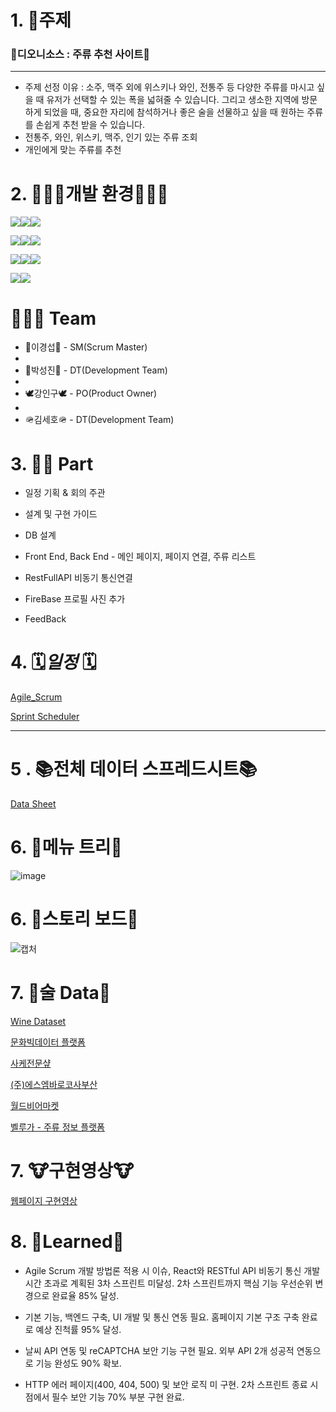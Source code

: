 # 1. 🍺주제

### 🍇디오니소스 : 주류 추천 사이트🍇

---

- 주제 선정 이유 : 소주, 맥주 외에 위스키나 와인, 전통주 등 다양한 주류를 마시고 싶을 때 유저가 선택할 수 있는 폭을 넓혀줄 수 있습니다. 그리고 생소한 지역에 방문하게 되었을 때, 중요한 자리에 참석하거나 좋은 술을 선물하고 싶을 때 원하는 주류를 손쉽게 추천 받을 수 있습니다.
- 전통주, 와인, 위스키, 맥주, 인기 있는 주류 조회
- 개인에게 맞는 주류를 추천

# 2. 🤸🏻‍♀️개발 환경🤸🏻‍♀️

<img src="https://img.shields.io/badge/java-007396?style=for-the-badge&logo=java&logoColor=white"><img src="https://img.shields.io/badge/html5-E34F26?style=for-the-badge&logo=html5&logoColor=white"><img src="https://img.shields.io/badge/css-1572B6?style=for-the-badge&logo=css3&logoColor=white">

<img src="https://img.shields.io/badge/javascript-F7DF1E?style=for-the-badge&logo=javascript&logoColor=black"><img src="https://img.shields.io/badge/oracle-F80000?style=for-the-badge&logo=oracle&logoColor=white"><img src="https://img.shields.io/badge/firebase-FFCA28?style=for-the-badge&logo=firebase&logoColor=white">

<img src="https://img.shields.io/badge/react-61DAFB?style=for-the-badge&logo=react&logoColor=black"><img src="https://img.shields.io/badge/node.js-339933?style=for-the-badge&logo=Node.js&logoColor=white"><img src="https://img.shields.io/badge/springboot-6DB33F?style=for-the-badge&logo=springboot&logoColor=white">

<img src="https://img.shields.io/badge/github-181717?style=for-the-badge&logo=github&logoColor=white"><img src="https://img.shields.io/badge/git-F05032?style=for-the-badge&logo=git&logoColor=white">


# 🧑🏻‍💻 Team

- 👑이경섭👑 - SM(Scrum Master)
- 
- 🤡박성진🤡 - DT(Development Team)
- 
- 🕊︎강인구🕊︎ - PO(Product Owner)
- 
- 🪖김세호🪖 - DT(Development Team)

# 3. 🤚🏻 Part

- 일정 기획 & 회의 주관
  
- 설계 및 구현 가이드
  
- DB 설계
  
- Front End, Back End - 메인 페이지, 페이지 연결, 주류 리스트

- RestFullAPI 비동기 통신연결
  
- FireBase 프로필 사진 추가
  
- FeedBack


# 4. 🗓️*일정* 🗓️

[Agile_Scrum](https://www.notion.so/e01066cfc5b64669bf12390afacc77ed?pvs=21)

[Sprint Scheduler](https://docs.google.com/spreadsheets/d/1PHxGOc3YHsZqQTuzGfzHkA2f34ExoHbKAJ8qmyVLs-0/edit#gid=1115838130)

---
# 5 . 📚전체 데이터 스프레드시트📚

[Data Sheet](https://docs.google.com/spreadsheets/d/1VF7l8Nvg43eT3B1OLv-7MJTRUKUEgF9iAmHzgCEuKWk/edit?usp=sharing)


# 6. 🌈메뉴 트리🌈

![image](https://github.com/user-attachments/assets/27be98ca-e174-4660-87fa-96e471ec7fbb)


# 6. 🌈스토리 보드🌈

![캡처](https://github.com/Leegyeongseob/Dionysus-PR-Front-End/assets/67867076/3d1ba99a-ab2f-4f22-9f77-b26c72de2990)

# 7. 🍷술 Data🍷

[Wine Dataset](https://www.kaggle.com/datasets/elvinrustam/wine-dataset?select=WineDataset.csv)
    
[문화빅데이터 플랫폼](https://www.bigdata-culture.kr/bigdata/user/data_market/detail.do?id=0853628f-1747-4bda-b568-264305728a8e)
    
[사케전문샾](https://sake4ke.com/products/detail/5061#)
    
[(주)에스엠바로코사부산](http://b2bsmglobal.com/sub/product_list.php?p_code=11)
    
[월드비어마켓](https://worldbeermarket.kr/)
    
[벨루가 - 주류 정보 플랫폼](https://business.veluga.kr/)

# 7. 🐮구현영상🐮

[웹페이지 구현영상](https://www.notion.so/d74193d25712454eb7044a2cf0cb2423)

# 8. 🤔Learned🤔 

- Agile Scrum 개발 방법론 적용 시 이슈, React와 RESTful API 비동기 통신 개발 시간 초과로 계획된 3차 스프린트 미달성. 2차 스프린트까지 핵심 기능 우선순위 변경으로 완료율 85% 달성.
  
- 기본 기능, 백엔드 구축, UI 개발 및 통신 연동 필요. 홈페이지 기본 구조 구축 완료로 예상 진척률 95% 달성.
  
- 날씨 API 연동 및 reCAPTCHA 보안 기능 구현 필요. 외부 API 2개 성공적 연동으로 기능 완성도 90% 확보.
  
- HTTP 에러 페이지(400, 404, 500) 및 보안 로직 미 구현. 2차 스프린트 종료 시점에서 필수 보안 기능 70% 부분 구현 완료.
